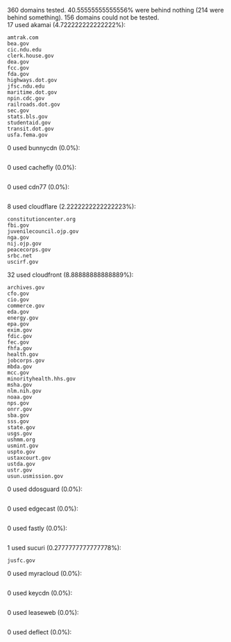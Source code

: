 360 domains tested. 40.55555555555556% were behind nothing (214 were behind something). 156 domains could not be tested.<br>
17 used akamai (4.722222222222222%):
```
amtrak.com
bea.gov
cic.ndu.edu
clerk.house.gov
dea.gov
fcc.gov
fda.gov
highways.dot.gov
jfsc.ndu.edu
maritime.dot.gov
npin.cdc.gov
railroads.dot.gov
sec.gov
stats.bls.gov
studentaid.gov
transit.dot.gov
usfa.fema.gov
```

0 used bunnycdn (0.0%):
```

```

0 used cachefly (0.0%):
```

```

0 used cdn77 (0.0%):
```

```

8 used cloudflare (2.2222222222222223%):
```
constitutioncenter.org
fbi.gov
juvenilecouncil.ojp.gov
nga.gov
nij.ojp.gov
peacecorps.gov
srbc.net
uscirf.gov
```

32 used cloudfront (8.88888888888889%):
```
archives.gov
cfo.gov
cio.gov
commerce.gov
eda.gov
energy.gov
epa.gov
exim.gov
fdic.gov
fec.gov
fhfa.gov
health.gov
jobcorps.gov
mbda.gov
mcc.gov
minorityhealth.hhs.gov
msha.gov
nlm.nih.gov
noaa.gov
nps.gov
onrr.gov
sba.gov
sss.gov
state.gov
usgs.gov
ushmm.org
usmint.gov
uspto.gov
ustaxcourt.gov
ustda.gov
ustr.gov
usun.usmission.gov
```

0 used ddosguard (0.0%):
```

```

0 used edgecast (0.0%):
```

```

0 used fastly (0.0%):
```

```

1 used sucuri (0.2777777777777778%):
```
jusfc.gov
```

0 used myracloud (0.0%):
```

```

0 used keycdn (0.0%):
```

```

0 used leaseweb (0.0%):
```

```

0 used deflect (0.0%):
```

```
